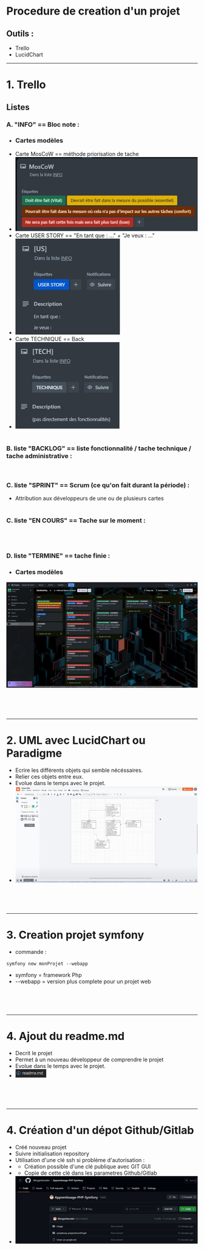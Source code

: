 # Procedure de creation d'un projet

## Outils :
- Trello
- LucidChart

---
# 1. Trello

##  Listes
### A. "INFO" == Bloc note :
- ### Cartes modèles
- Carte MosCoW == méthode priorisation de tache
- ![Image de MosCoW](image/Carte-MosCoW.JPG)
- Carte USER STORY == "En tant que : ..." + "Je veux : ..."
- ![Image de US](image/Carte-US.JPG)
- Carte TECHNIQUE == Back
- ![Image de Tech](image/Carte-Tech.JPG)
<br><br>

### B. liste "BACKLOG" == liste fonctionnalité / tache technique / tache administrative :
<br>

### C. liste "SPRINT" == Scrum (ce qu'on fait durant la période) :
- Attribution aux développeurs de une ou de plusieurs cartes
<br><br>

### C. liste "EN COURS" == Tache sur le moment :
<br><br>

### D. liste "TERMINE" == tache finie :
- ### Cartes modèles

![Image de Trello](image/Trello.JPG)

<br></br>
<br>

---
# 2. UML avec LucidChart ou Paradigme
- Ecrire les différents objets qui semble nécéssaires.
- Relier ces objets entre eux.
- Evolue dans le temps avec le projet.
- ![Image de UML](image/UML.JPG)

<br></br>
<br>

---
# 3. Creation projet symfony
- commande : 
```shell
symfony new monProjet --webapp
```
- symfony = framework Php
- --webapp = version plus complete pour un projet web

<br></br>
<br>

---
# 4. Ajout du readme.md
- Decrit le projet
- Permet à un nouveau développeur de comprendre le projet
- Evolue dans le temps avec le projet.
- ![Image de Readme](image/readme.JPG)

<br></br>
<br>

---
# 4. Création d'un dépot Github/Gitlab
- Créé nouveau projet
- Suivre initialisation repository
- Utilisation d'une clé ssh si problème d'autorisation :
- - Création possible d'une clé publique avec GIT GUI
- - Copie de cette clé dans les parametres Github/Gitlab 
- ![Image de Github](image/Github.JPG)